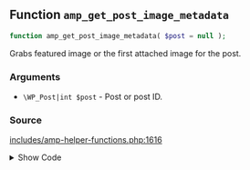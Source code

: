 ## Function `amp_get_post_image_metadata`

```php
function amp_get_post_image_metadata( $post = null );
```

Grabs featured image or the first attached image for the post.

### Arguments

* `\WP_Post|int $post` - Post or post ID.

### Source

[includes/amp-helper-functions.php:1616](TODO)

<details>
<summary>Show Code</summary>
```php
<php ?>```
</details>
